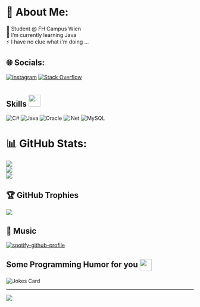 # 💫 About Me:
🔭 Student @ FH Campus Wien<br>🌱 I’m currently learning Java<br>⚡ I have no clue what i'm doing ...

## 🌐 Socials:
[![Instagram](https://img.shields.io/badge/Instagram-%23E4405F.svg?logo=Instagram&logoColor=white)](https://instagram.com/goekmenkiyan) [![Stack Overflow](https://img.shields.io/badge/-Stackoverflow-FE7A16?logo=stack-overflow&logoColor=white)](https://stackoverflow.com/users/20808462) 

# <h2> Skills <img src = "https://raw.githubusercontent.com/rahulbanerjee26/githubProfileReadmeGenerator/main/gifs/code.gif" width = 32px height=32px> </h2>
![C#](https://img.shields.io/badge/c%23-%23239120.svg?style=for-the-badge&logo=c-sharp&logoColor=white) ![Java](https://img.shields.io/badge/java-%23ED8B00.svg?style=for-the-badge&logo=java&logoColor=white) ![Oracle](https://img.shields.io/badge/Oracle-F80000?style=for-the-badge&logo=oracle&logoColor=white) ![.Net](https://img.shields.io/badge/.NET-5C2D91?style=for-the-badge&logo=.net&logoColor=white) ![MySQL](https://img.shields.io/badge/mysql-%2300f.svg?style=for-the-badge&logo=mysql&logoColor=white)
# 📊 GitHub Stats:
![](https://github-readme-stats.vercel.app/api?username=GoekmenKiyan&theme=nightowl&hide_border=false&include_all_commits=false&count_private=false)<br/>
![](https://github-readme-streak-stats.herokuapp.com/?user=GoekmenKiyan&theme=nightowl&hide_border=false)<br/>
![](https://github-readme-stats.vercel.app/api/top-langs/?username=GoekmenKiyan&theme=nightowl&hide_border=false&include_all_commits=false&count_private=false&layout=compact)

## 🏆 GitHub Trophies
![](https://github-profile-trophy.vercel.app/?username=GoekmenKiyan&theme=radical&no-frame=false&no-bg=true&margin-w=4)

## 🎵 Music

[![spotify-github-profile](https://spotify-github-profile.vercel.app/api/view?uid=mrarili&cover_image=true&theme=default&show_offline=false&background_color=121212&bar_color=53b14f&bar_color_cover=false)](https://github.com/kittinan/spotify-github-profile)

<h2> Some Programming Humor for you <img align ='center' src='https://raw.githubusercontent.com/rahulbanerjee26/githubProfileReadmeGenerator/main/gifs/winkFace.gif' width = '32px' height= '32px'></h2>

![Jokes Card](https://readme-jokes.vercel.app/api?theme=default)

---
[![](https://visitcount.itsvg.in/api?id=GoekmenKiyan&icon=3&color=6)](https://visitcount.itsvg.in)

<!-- Proudly created with GPRM ( https://gprm.itsvg.in ) -->
